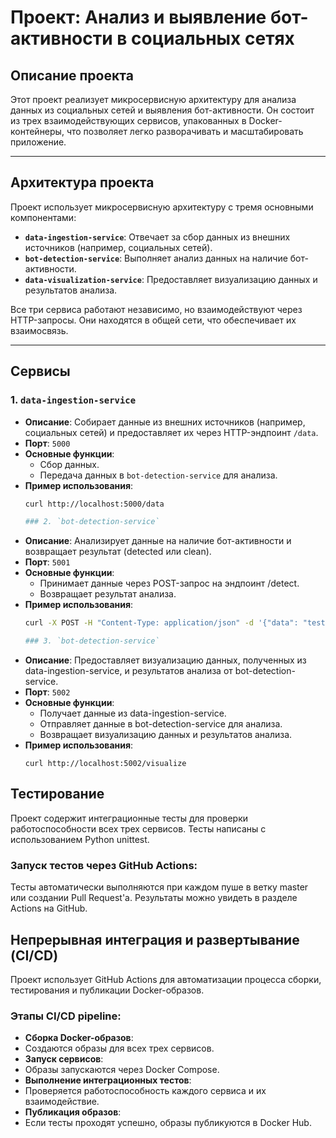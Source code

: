 # Проект: Анализ и выявление бот-активности в социальных сетях

## Описание проекта

Этот проект реализует микросервисную архитектуру для анализа данных из социальных сетей и выявления бот-активности. Он состоит из трех взаимодействующих сервисов, упакованных в Docker-контейнеры, что позволяет легко разворачивать и масштабировать приложение.

---

## Архитектура проекта

Проект использует микросервисную архитектуру с тремя основными компонентами:
- **`data-ingestion-service`**: Отвечает за сбор данных из внешних источников (например, социальных сетей).
- **`bot-detection-service`**: Выполняет анализ данных на наличие бот-активности.
- **`data-visualization-service`**: Предоставляет визуализацию данных и результатов анализа.

Все три сервиса работают независимо, но взаимодействуют через HTTP-запросы. Они находятся в общей сети, что обеспечивает их взаимосвязь.

---

## Сервисы

### 1. `data-ingestion-service`
- **Описание**: Собирает данные из внешних источников (например, социальных сетей) и предоставляет их через HTTP-эндпоинт `/data`.
- **Порт**: `5000`
- **Основные функции**:
  - Сбор данных.
  - Передача данных в `bot-detection-service` для анализа.
- **Пример использования**:
  ```bash
  curl http://localhost:5000/data

  ### 2. `bot-detection-service`
- **Описание**: Анализирует данные на наличие бот-активности и возвращает результат (detected или clean).
- **Порт**: `5001`
- **Основные функции**:
  - Принимает данные через POST-запрос на эндпоинт /detect.
  - Возвращает результат анализа.
- **Пример использования**:
  ```bash
  curl -X POST -H "Content-Type: application/json" -d '{"data": "test"}' http://localhost:5001/detect

  ### 3. `bot-detection-service`
- **Описание**: Предоставляет визуализацию данных, полученных из data-ingestion-service, и результатов анализа от bot-detection-service.
- **Порт**: `5002`
- **Основные функции**:
  - Получает данные из data-ingestion-service.
  - Отправляет данные в bot-detection-service для анализа.
  - Возвращает визуализацию данных и результатов анализа.
- **Пример использования**:
  ```
  curl http://localhost:5002/visualize
  ```
 
 ## Тестирование
 Проект содержит интеграционные тесты для проверки работоспособности всех трех сервисов. Тесты написаны с использованием Python unittest.
 
 ### Запуск тестов через GitHub Actions:
Тесты автоматически выполняются при каждом пуше в ветку master или создании Pull Request'а. Результаты можно увидеть в разделе Actions на GitHub.

 ## Непрерывная интеграция и развертывание (CI/CD)
Проект использует GitHub Actions для автоматизации процесса сборки, тестирования и публикации Docker-образов.

 ### Этапы CI/CD pipeline:
- **Сборка Docker-образов**:
- Создаются образы для всех трех сервисов.
- **Запуск сервисов**:
- Образы запускаются через Docker Compose.
- **Выполнение интеграционных тестов**:
- Проверяется работоспособность каждого сервиса и их взаимодействие.
- **Публикация образов**:
- Если тесты проходят успешно, образы публикуются в Docker Hub.
